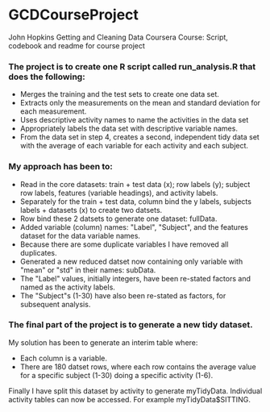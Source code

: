 # GCDCourseProject
John Hopkins Getting and Cleaning Data Coursera Course: Script, codebook and readme for course project
### The project is to create one R script called run_analysis.R that does the following:
* Merges the training and the test sets to create one data set.
* Extracts only the measurements on the mean and standard deviation for each measurement. 
* Uses descriptive activity names to name the activities in the data set
* Appropriately labels the data set with descriptive variable names. 
* From the data set in step 4, creates a second, independent tidy data set with the average of each variable for each activity and each subject.
### My approach has been to:
* Read in the core datasets: train + test data (x); row labels (y); subject row labels, features (variable headings), and activity labels.
* Separately for the train + test data, column bind the y labels, subjects labels + datasets (x) to create two datsets.
* Row bind these 2 datsets to generate one dataset: fullData.
* Added variable (column) names: "Label", "Subject", and the features dataset for the data variable names.
* Because there are some duplicate variables I have removed all duplicates.
* Generated a new reduced datset now containing only variable with "mean" or "std" in their names: subData.
* The "Label" values, initially integers, have been re-stated factors and named as the activity labels.
* The "Subject"s (1-30) have also been re-stated as factors, for subsequent analysis.
### The final part of the project is to generate a new tidy dataset.
My solution has been to generate an interim table where:

* Each column is a variable.
* There are 180 datset rows, where each row contains the average value for a specific subject (1-30) doing a specific activity (1-6).

Finally I have split this dataset by activity to generate myTidyData. Individual activity tables can now be accessed. For example myTidyData$SITTING.